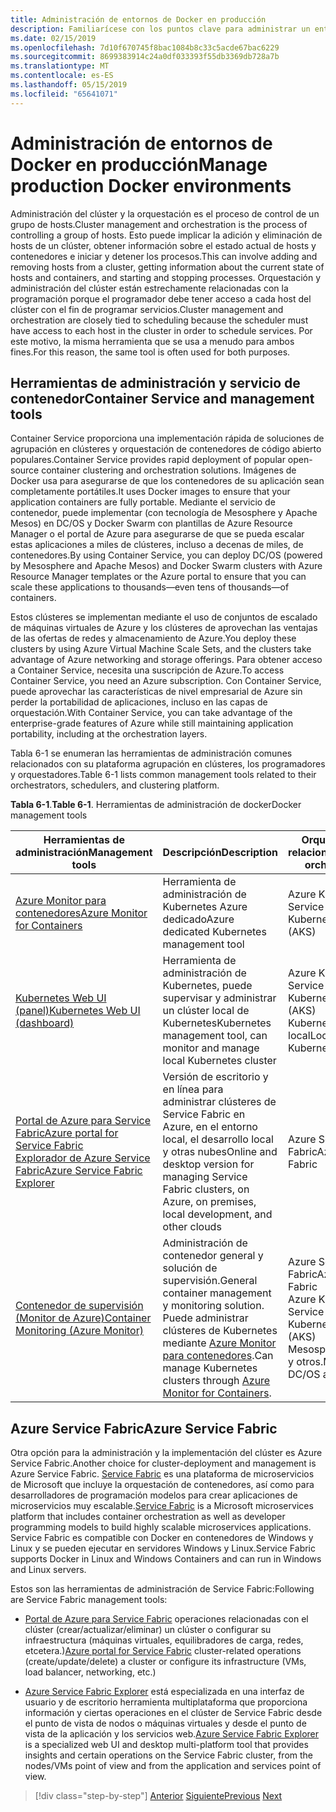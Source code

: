 ```yaml
---
title: Administración de entornos de Docker en producción
description: Familiarícese con los puntos clave para administrar un entorno de producción basadas en contenedores.
ms.date: 02/15/2019
ms.openlocfilehash: 7d10f670745f8bac1084b8c33c5acde67bac6229
ms.sourcegitcommit: 8699383914c24a0df033393f55db3369db728a7b
ms.translationtype: MT
ms.contentlocale: es-ES
ms.lasthandoff: 05/15/2019
ms.locfileid: "65641071"
---
```

# <a name="manage-production-docker-environments"></a><span data-ttu-id="fe14d-103">Administración de entornos de Docker en producción</span><span class="sxs-lookup"><span data-stu-id="fe14d-103">Manage production Docker environments</span></span>

<span data-ttu-id="fe14d-104">Administración del clúster y la orquestación es el proceso de control de un grupo de hosts.</span><span class="sxs-lookup"><span data-stu-id="fe14d-104">Cluster management and orchestration is the process of controlling a group of hosts.</span></span> <span data-ttu-id="fe14d-105">Esto puede implicar la adición y eliminación de hosts de un clúster, obtener información sobre el estado actual de hosts y contenedores e iniciar y detener los procesos.</span><span class="sxs-lookup"><span data-stu-id="fe14d-105">This can involve adding and removing hosts from a cluster, getting information about the current state of hosts and containers, and starting and stopping processes.</span></span> <span data-ttu-id="fe14d-106">Orquestación y administración del clúster están estrechamente relacionadas con la programación porque el programador debe tener acceso a cada host del clúster con el fin de programar servicios.</span><span class="sxs-lookup"><span data-stu-id="fe14d-106">Cluster management and orchestration are closely tied to scheduling because the scheduler must have access to each host in the cluster in order to schedule services.</span></span> <span data-ttu-id="fe14d-107">Por este motivo, la misma herramienta que se usa a menudo para ambos fines.</span><span class="sxs-lookup"><span data-stu-id="fe14d-107">For this reason, the same tool is often used for both purposes.</span></span>

## <a name="container-service-and-management-tools"></a><span data-ttu-id="fe14d-108">Herramientas de administración y servicio de contenedor</span><span class="sxs-lookup"><span data-stu-id="fe14d-108">Container Service and management tools</span></span>

<span data-ttu-id="fe14d-109">Container Service proporciona una implementación rápida de soluciones de agrupación en clústeres y orquestación de contenedores de código abierto populares.</span><span class="sxs-lookup"><span data-stu-id="fe14d-109">Container Service provides rapid deployment of popular open-source container clustering and orchestration solutions.</span></span> <span data-ttu-id="fe14d-110">Imágenes de Docker usa para asegurarse de que los contenedores de su aplicación sean completamente portátiles.</span><span class="sxs-lookup"><span data-stu-id="fe14d-110">It uses Docker images to ensure that your application containers are fully portable.</span></span> <span data-ttu-id="fe14d-111">Mediante el servicio de contenedor, puede implementar (con tecnología de Mesosphere y Apache Mesos) en DC/OS y Docker Swarm con plantillas de Azure Resource Manager o el portal de Azure para asegurarse de que se pueda escalar estas aplicaciones a miles de clústeres, incluso a decenas de miles, de contenedores.</span><span class="sxs-lookup"><span data-stu-id="fe14d-111">By using Container Service, you can deploy DC/OS (powered by Mesosphere and Apache Mesos) and Docker Swarm clusters with Azure Resource Manager templates or the Azure portal to ensure that you can scale these applications to thousands—even tens of thousands—of containers.</span></span>

<span data-ttu-id="fe14d-112">Estos clústeres se implementan mediante el uso de conjuntos de escalado de máquinas virtuales de Azure y los clústeres de aprovechan las ventajas de las ofertas de redes y almacenamiento de Azure.</span><span class="sxs-lookup"><span data-stu-id="fe14d-112">You deploy these clusters by using Azure Virtual Machine Scale Sets, and the clusters take advantage of Azure networking and storage offerings.</span></span> <span data-ttu-id="fe14d-113">Para obtener acceso a Container Service, necesita una suscripción de Azure.</span><span class="sxs-lookup"><span data-stu-id="fe14d-113">To access Container Service, you need an Azure subscription.</span></span> <span data-ttu-id="fe14d-114">Con Container Service, puede aprovechar las características de nivel empresarial de Azure sin perder la portabilidad de aplicaciones, incluso en las capas de orquestación.</span><span class="sxs-lookup"><span data-stu-id="fe14d-114">With Container Service, you can take advantage of the enterprise-grade features of Azure while still maintaining application portability, including at the orchestration layers.</span></span>

<span data-ttu-id="fe14d-115">Tabla 6-1 se enumeran las herramientas de administración comunes relacionados con su plataforma agrupación en clústeres, los programadores y orquestadores.</span><span class="sxs-lookup"><span data-stu-id="fe14d-115">Table 6-1 lists common management tools related to their orchestrators, schedulers, and clustering platform.</span></span>

<span data-ttu-id="fe14d-116">**Tabla 6-1**.</span><span class="sxs-lookup"><span data-stu-id="fe14d-116">**Table 6-1**.</span></span> <span data-ttu-id="fe14d-117">Herramientas de administración de docker</span><span class="sxs-lookup"><span data-stu-id="fe14d-117">Docker management tools</span></span>

| <span data-ttu-id="fe14d-118">Herramientas de administración</span><span class="sxs-lookup"><span data-stu-id="fe14d-118">Management tools</span></span> | <span data-ttu-id="fe14d-119">Descripción</span><span class="sxs-lookup"><span data-stu-id="fe14d-119">Description</span></span> | <span data-ttu-id="fe14d-120">Orquestadores relacionados</span><span class="sxs-lookup"><span data-stu-id="fe14d-120">Related orchestrators</span></span> |
|------------------|-------------|-----------------------|
| [<span data-ttu-id="fe14d-121">Azure Monitor para contenedores</span><span class="sxs-lookup"><span data-stu-id="fe14d-121">Azure Monitor for Containers</span></span>](https://docs.microsoft.com/azure/monitoring/monitoring-container-insights-overview) | <span data-ttu-id="fe14d-122">Herramienta de administración de Kubernetes Azure dedicado</span><span class="sxs-lookup"><span data-stu-id="fe14d-122">Azure dedicated Kubernetes management tool</span></span> | <span data-ttu-id="fe14d-123">Azure Kubernetes Service (AKS)</span><span class="sxs-lookup"><span data-stu-id="fe14d-123">Azure Kubernetes Services (AKS)</span></span> |
| [<span data-ttu-id="fe14d-124">Kubernetes Web UI (panel)</span><span class="sxs-lookup"><span data-stu-id="fe14d-124">Kubernetes Web UI (dashboard)</span></span>](https://kubernetes.io/docs/tasks/access-application-cluster/web-ui-dashboard/) | <span data-ttu-id="fe14d-125">Herramienta de administración de Kubernetes, puede supervisar y administrar un clúster local de Kubernetes</span><span class="sxs-lookup"><span data-stu-id="fe14d-125">Kubernetes management tool, can monitor and manage local Kubernetes cluster</span></span> | <span data-ttu-id="fe14d-126">Azure Kubernetes Service (AKS)</span><span class="sxs-lookup"><span data-stu-id="fe14d-126">Azure Kubernetes Service (AKS)</span></span><br/><span data-ttu-id="fe14d-127">Kubernetes local</span><span class="sxs-lookup"><span data-stu-id="fe14d-127">Local Kubernetes</span></span> |
| [<span data-ttu-id="fe14d-128">Portal de Azure para Service Fabric</span><span class="sxs-lookup"><span data-stu-id="fe14d-128">Azure portal for Service Fabric</span></span>](https://docs.microsoft.com/azure/service-fabric/service-fabric-cluster-creation-via-portal)<br/>[<span data-ttu-id="fe14d-129">Explorador de Azure Service Fabric</span><span class="sxs-lookup"><span data-stu-id="fe14d-129">Azure Service Fabric Explorer</span></span>](https://docs.microsoft.com/azure/service-fabric/service-fabric-visualizing-your-cluster) | <span data-ttu-id="fe14d-130">Versión de escritorio y en línea para administrar clústeres de Service Fabric en Azure, en el entorno local, el desarrollo local y otras nubes</span><span class="sxs-lookup"><span data-stu-id="fe14d-130">Online and desktop version for managing Service Fabric clusters, on Azure, on premises, local development, and other clouds</span></span> | <span data-ttu-id="fe14d-131">Azure Service Fabric</span><span class="sxs-lookup"><span data-stu-id="fe14d-131">Azure Service Fabric</span></span> |
| [<span data-ttu-id="fe14d-132">Contenedor de supervisión (Monitor de Azure)</span><span class="sxs-lookup"><span data-stu-id="fe14d-132">Container Monitoring (Azure Monitor)</span></span>](https://docs.microsoft.com/azure/azure-monitor/insights/containers) | <span data-ttu-id="fe14d-133">Administración de contenedor general y solución de supervisión.</span><span class="sxs-lookup"><span data-stu-id="fe14d-133">General container management y monitoring solution.</span></span> <span data-ttu-id="fe14d-134">Puede administrar clústeres de Kubernetes mediante [Azure Monitor para contenedores](https://docs.microsoft.com/azure/monitoring/monitoring-container-insights-overview).</span><span class="sxs-lookup"><span data-stu-id="fe14d-134">Can manage Kubernetes clusters through [Azure Monitor for Containers](https://docs.microsoft.com/azure/monitoring/monitoring-container-insights-overview).</span></span> | <span data-ttu-id="fe14d-135">Azure Service Fabric</span><span class="sxs-lookup"><span data-stu-id="fe14d-135">Azure Service Fabric</span></span><br/><span data-ttu-id="fe14d-136">Azure Kubernetes Service (AKS)</span><span class="sxs-lookup"><span data-stu-id="fe14d-136">Azure Kubernetes Service (AKS)</span></span><br/><span data-ttu-id="fe14d-137">Mesosphere DC/OS y otros.</span><span class="sxs-lookup"><span data-stu-id="fe14d-137">Mesosphere DC/OS and others.</span></span> |

## <a name="azure-service-fabric"></a><span data-ttu-id="fe14d-138">Azure Service Fabric</span><span class="sxs-lookup"><span data-stu-id="fe14d-138">Azure Service Fabric</span></span>

<span data-ttu-id="fe14d-139">Otra opción para la administración y la implementación del clúster es Azure Service Fabric.</span><span class="sxs-lookup"><span data-stu-id="fe14d-139">Another choice for cluster-deployment and management is Azure Service Fabric.</span></span> <span data-ttu-id="fe14d-140">[Service Fabric](https://azure.microsoft.com/services/service-fabric/) es una plataforma de microservicios de Microsoft que incluye la orquestación de contenedores, así como para desarrolladores de programación modelos para crear aplicaciones de microservicios muy escalable.</span><span class="sxs-lookup"><span data-stu-id="fe14d-140">[Service Fabric](https://azure.microsoft.com/services/service-fabric/) is a Microsoft microservices platform that includes container orchestration as well as developer programming models to build highly scalable microservices applications.</span></span> <span data-ttu-id="fe14d-141">Service Fabric es compatible con Docker en contenedores de Windows y Linux y se pueden ejecutar en servidores Windows y Linux.</span><span class="sxs-lookup"><span data-stu-id="fe14d-141">Service Fabric supports Docker in Linux and Windows Containers and can run in Windows and Linux servers.</span></span>

<span data-ttu-id="fe14d-142">Estos son las herramientas de administración de Service Fabric:</span><span class="sxs-lookup"><span data-stu-id="fe14d-142">Following are Service Fabric management tools:</span></span>

- <span data-ttu-id="fe14d-143">[Portal de Azure para Service Fabric](https://docs.microsoft.com/azure/service-fabric/service-fabric-cluster-creation-via-portal) operaciones relacionadas con el clúster (crear/actualizar/eliminar) un clúster o configurar su infraestructura (máquinas virtuales, equilibradores de carga, redes, etcetera.)</span><span class="sxs-lookup"><span data-stu-id="fe14d-143">[Azure portal for Service Fabric](https://docs.microsoft.com/azure/service-fabric/service-fabric-cluster-creation-via-portal) cluster-related operations (create/update/delete) a cluster or configure its infrastructure (VMs, load balancer, networking, etc.)</span></span>

- <span data-ttu-id="fe14d-144">[Azure Service Fabric Explorer](https://docs.microsoft.com/azure/service-fabric/service-fabric-visualizing-your-cluster) está especializada en una interfaz de usuario y de escritorio herramienta multiplataforma que proporciona información y ciertas operaciones en el clúster de Service Fabric desde el punto de vista de nodos o máquinas virtuales y desde el punto de vista de la aplicación y los servicios web.</span><span class="sxs-lookup"><span data-stu-id="fe14d-144">[Azure Service Fabric Explorer](https://docs.microsoft.com/azure/service-fabric/service-fabric-visualizing-your-cluster) is a specialized web UI and desktop multi-platform tool that provides insights and certain operations on the Service Fabric cluster, from the nodes/VMs point of view and from the application and services point of view.</span></span>

>[!div class="step-by-step"]
><span data-ttu-id="fe14d-145">[Anterior](run-microservices-based-applications-in-production.md)
>[Siguiente](monitor-containerized-application-services.md)</span><span class="sxs-lookup"><span data-stu-id="fe14d-145">[Previous](run-microservices-based-applications-in-production.md)
[Next](monitor-containerized-application-services.md)</span></span>
